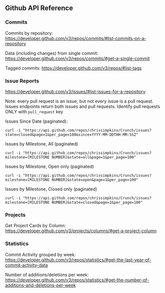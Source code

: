 ## Github API Reference

### Commits

Commits by repository: https://developer.github.com/v3/repos/commits/#list-commits-on-a-repository

Data (including changes) from single commit: https://developer.github.com/v3/repos/commits/#get-a-single-commit

Tagged commits: https://developer.github.com/v3/repos/#list-tags


### Issue Reports

https://developer.github.com/v3/issues/#list-issues-for-a-repository

Note: every pull request is an issue, but not every issue is a pull request.  Issues endpoints return both issues and pull requests.  Identify pull requests ONLY with `pull_request` key

Issues Since Date (paginated):

```
curl -i "https://api.github.com/repos/chrissimpkins/Crunch/issues?state=closed&page=1&per_page=100&since=YYYY-MM-DDTHH:MM:SSZ"
```

Issues by Milestone, All (paginated)
```
curl -i "https://api.github.com/repos/chrissimpkins/Crunch/issues?milestone=[MILESTONE NUMBER]&state=all&page=1&per_page=100"
```

Issues by Milestone, Open only (paginated)
```
curl -i "https://api.github.com/repos/chrissimpkins/Crunch/issues?milestone=[MILESTONE NUMBER]&state=open&page=1&per_page=100"
```

Issues by Milestone, Closed only (paginated)
```
curl -i "https://api.github.com/repos/chrissimpkins/Crunch/issues?milestone=[MILESTONE NUMBER]&state=closed&page=1&per_page=100"
```

### Projects

Get Project Cards by Column: https://developer.github.com/v3/projects/columns/#get-a-project-column


### Statistics

Commit Activity grouped by week: https://developer.github.com/v3/repos/statistics/#get-the-last-year-of-commit-activity-data 

Number of additions/deletions per week: https://developer.github.com/v3/repos/statistics/#get-the-number-of-additions-and-deletions-per-week

